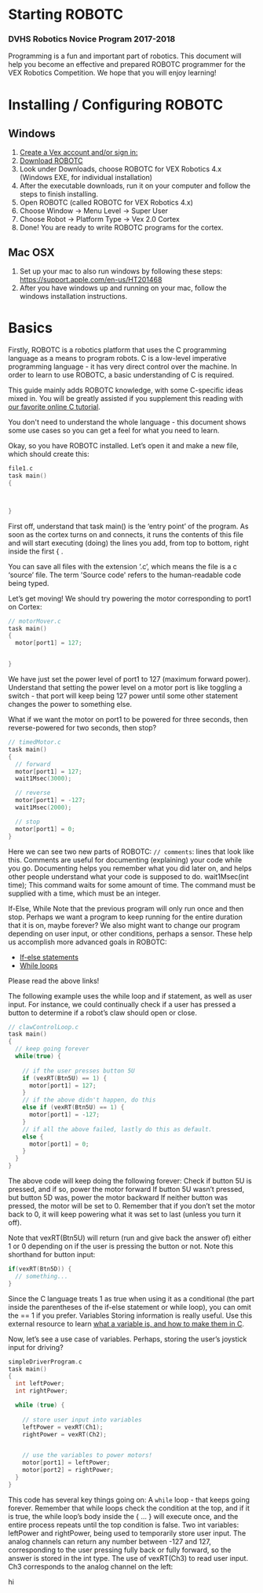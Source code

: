 # Starting ROBOTC
### DVHS Robotics Novice Program 2017-2018
Programming is a fun and important part of robotics. This document will help you become an effective and prepared ROBOTC programmer for the VEX Robotics Competition. We hope that you will enjoy learning!

# Installing / Configuring ROBOTC


## Windows
1. [Create a Vex account and/or sign in:](https://www.vexrobotics.com/customer/account/login/) 
2. [Download ROBOTC](https://www.vexrobotics.com/downloadable/customer/products/)
3. Look under Downloads, choose ROBOTC for VEX Robotics 4.x (Windows EXE, for individual installation)
4. After the executable downloads, run it on your computer and follow the steps to finish installing.
5. Open ROBOTC (called ROBOTC for VEX Robotics 4.x)
6. Choose  Window -> Menu Level -> Super User
7. Choose  Robot -> Platform Type -> Vex 2.0 Cortex
8. Done! You are ready to write ROBOTC  programs for the cortex.

## Mac OSX
1. Set up your mac to also run windows by following these steps: https://support.apple.com/en-us/HT201468
2. After you have windows up and running on your mac, follow the windows installation instructions.




# Basics
Firstly, ROBOTC is a robotics platform that uses the C programming language as a means to program robots. 
C is a low-level imperative programming language - it has very direct control over the machine.
In order to learn to use ROBOTC, a basic understanding of C is required.

This guide mainly adds ROBOTC knowledge, with some C-specific ideas mixed in. You will be greatly assisted if you supplement this reading with [our favorite online C tutorial](https://www.tutorialspoint.com/cprogramming/c_program_structure.htm).

You don't need to understand the whole language - this document shows some use cases so you can get a feel for what you need to learn.

Okay, so you have ROBOTC installed. Let’s open it and make a new file, which should create this:

``` c
file1.c
task main()
{



}
```

First off, understand that task main() is the ‘entry point’ of the program. As soon as the cortex turns on and connects, it runs the contents of this file and will start executing (doing) the lines you add, from top to bottom, right inside the first { .

You can save all files with the extension ‘.c’, which means the file is a c ‘source’ file. The term 'Source code' refers to the human-readable code being typed.

Let’s get moving! We should try powering the motor corresponding to port1 on Cortex:

``` c
// motorMover.c
task main()
{
  motor[port1] = 127;


}
```

We have just set the power level of port1 to 127 (maximum forward power). Understand that setting the power level on a motor port is like toggling a switch - that port will keep being 127 power until some other statement changes the power to something else.

What if we want the motor on port1 to be powered for three seconds, then reverse-powered for two seconds, then stop?

``` c
// timedMotor.c
task main()
{
  // forward
  motor[port1] = 127;
  wait1Msec(3000);

  // reverse
  motor[port1] = -127;
  wait1Msec(2000);

  // stop
  motor[port1] = 0;
}
```
Here we can see two new parts of ROBOTC: 
`// comments`: lines that look like this. Comments are useful for documenting (explaining) your code while you go. Documenting helps you remember what you did later on, and helps other people understand what your code is supposed to do.
wait1Msec(int time); This command waits for some amount of time. The command must be supplied with a time, which must be an integer.

If-Else, While
Note that the previous program will only run once and then stop. Perhaps we want a program to keep running for the entire duration that it is on, maybe forever? We also might want to change our program depending on user input, or other conditions, perhaps a sensor. These help us accomplish more advanced goals in ROBOTC:
- [If-else statements](https://www.tutorialspoint.com/cprogramming/if_else_statement_in_c.htm)
- [While loops](https://www.tutorialspoint.com/cprogramming/c_while_loop.htm)

Please read the above links!

The following example uses the while loop and if statement, as well as user input. For instance, we could continually check if a user has pressed a button to determine if a robot’s claw should open or close.

``` c
// clawControlLoop.c
task main()
{
  // keep going forever
  while(true) {
    
    // if the user presses button 5U
    if (vexRT(Btn5U) == 1) {
      motor[port1] = 127;
    }
    // if the above didn't happen, do this
    else if (vexRT(Btn5U) == 1) {
      motor[port1] = -127;
    }
    // if all the above failed, lastly do this as default.
    else {
      motor[port1] = 0;
    }
  }
}
```

The above code will keep doing the following forever:
Check if button 5U is pressed, and if so, power the motor forward
If button 5U wasn’t pressed, but button 5D was, power the motor backward
If neither button was pressed, the motor will be set to 0.
Remember that if you don’t set the motor back to 0, it will keep powering what it was set to last (unless you turn it off).

Note that vexRT(Btn5U) will return (run and give back the answer of) either 1 or 0 depending on if the user is pressing the button or not. Note this shorthand for button input:

``` c
if(vexRT(Btn5D)) {
  // something...
}
```

Since the C language treats 1 as true when using it as a conditional (the part inside the parentheses of the if-else statement or while loop), you can omit the == 1 if you prefer.
Variables
Storing information is really useful. Use this external resource to learn [what a variable is, and how to make them in C](https://www.tutorialspoint.com/cprogramming/c_variables.htm).

Now, let’s see a use case of variables. Perhaps, storing the user’s joystick input for driving?

``` c
simpleDriverProgram.c
task main()
{
  int leftPower;
  int rightPower;

  while (true) {
    
    // store user input into variables
    leftPower = vexRT(Ch1);
    rightPower = vexRT(Ch2);


    // use the variables to power motors!
    motor[port1] = leftPower;
    motor[port2] = rightPower;
  }
}
```

This code has several key things going on:
A `while` loop - that keeps going forever. Remember that while loops check the condition at the top, and if it is true, the while loop’s body inside the { ... } will execute once, and the entire process repeats until the top condition is false.
Two int variables: leftPower and rightPower, being used to temporarily store user input. The analog channels can return any number between -127 and 127, corresponding to the user pressing fully back or fully forward, so the answer is stored in the int type.
The use of vexRT(Ch3) to read user input. Ch3 corresponds to the analog channel on the left:


hi
